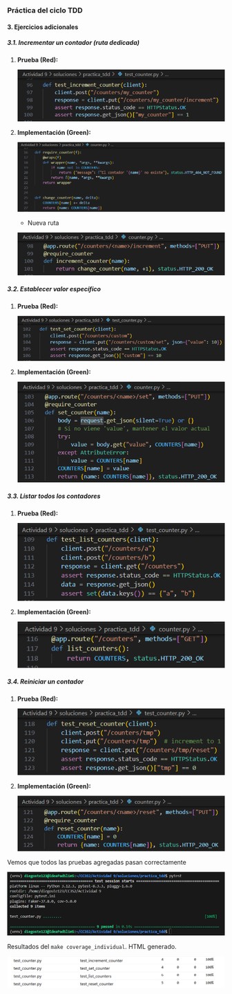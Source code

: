 ### Práctica del ciclo TDD

#### 3. Ejercicios adicionales

##### 3.1. Incrementar un contador (ruta dedicada)

1. **Prueba (Red):**  
   
    ![](../../evidencias/capturas/27.png)

2. **Implementación (Green):**  
   
    ![](../../evidencias/capturas/28.png)

    - Nueva ruta

    ![](../../evidencias/capturas/29.png)

##### 3.2. Establecer valor específico

1. **Prueba (Red):**  
   
    ![](../../evidencias/capturas/30.png)

2. **Implementación (Green):**  

   ![](../../evidencias/capturas/31.png)

##### 3.3. Listar todos los contadores

1. **Prueba (Red):**  

   ![](../../evidencias/capturas/32.png)

2. **Implementación (Green):**  

   ![](../../evidencias/capturas/33.png)

##### 3.4. Reiniciar un contador

1. **Prueba (Red):**  

   ![](../../evidencias/capturas/34.png)

2. **Implementación (Green):**  
   
   ![](../../evidencias/capturas/35.png)

Vemos que todos las pruebas agregadas pasan correctamente 

![](../../evidencias/capturas/36.png)

Resultados del `make coverage_individual`. HTML generado.

![](../../evidencias/capturas/36.1.png)